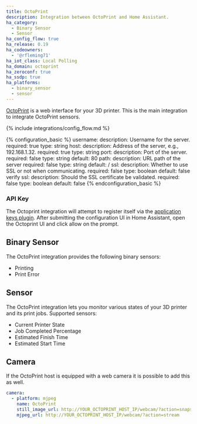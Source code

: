 ```yaml
---
title: OctoPrint
description: Integration between OctoPrint and Home Assistant.
ha_category:
  - Binary Sensor
  - Sensor
ha_config_flow: true
ha_release: 0.19
ha_codeowners:
  - '@rfleming71'
ha_iot_class: Local Polling
ha_domain: octoprint
ha_zeroconf: true
ha_ssdp: true
ha_platforms:
  - binary_sensor
  - sensor
---
```


[OctoPrint](https://octoprint.org/) is a web interface for your 3D printer. This is the main integration to integrate OctoPrint sensors.

{% include integrations/config_flow.md %}

{% configuration_basic %}
username:
  description: Username for the server.
  required: true
  type: string
host:
  description: Address of the server, e.g., 192.168.1.32.
  required: true
  type: string
port:
  description:  Port of the server.
  required: false
  type: string
  default: 80
path:
  description: URL path of the server
  required: false
  type: string
  default: /
ssl:
  description: Whether to use SSL or not when communicating.
  required: false
  type: boolean
  default: false
verify ssl:
  description: Should the SSL certificate be validated.
  required: false
  type: boolean
  default: false
{% endconfiguration_basic %}

### API Key

The Octoprint integration will attempt to register itself via the [application keys plugin](https://docs.octoprint.org/en/master/bundledplugins/appkeys.html). After submitting the configuration UI in Home Assistant, open the Octoprint UI and click allow on the prompt.

## Binary Sensor

The OctoPrint integration provides the following binary sensors:

- Printing
- Print Error

## Sensor

The OctoPrint integration lets you monitor various states of your 3D printer and its print jobs.
Supported sensors:

- Current Printer State
- Job Completed Percentage
- Estimated Finish Time
- Estimated Start Time

## Camera

If the OctoPrint host is equipped with a web camera it is possible to add this as well.

```yaml
camera:
  - platform: mjpeg
    name: OctoPrint
    still_image_url: http://YOUR_OCTOPRINT_HOST_IP/webcam/?action=snapshot
    mjpeg_url: http://YOUR_OCTOPRINT_HOST_IP/webcam/?action=stream
```
